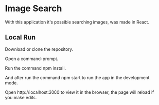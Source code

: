 # Image Search

With this application it's possible searching images, was made in React.

## Local Run

Download or clone the repository.

Open a command-prompt.

Run the command npm install.

And after run the command npm start to run the app in the development mode.

Open http://localhost:3000 to view it in the browser, the page will reload if you make edits.